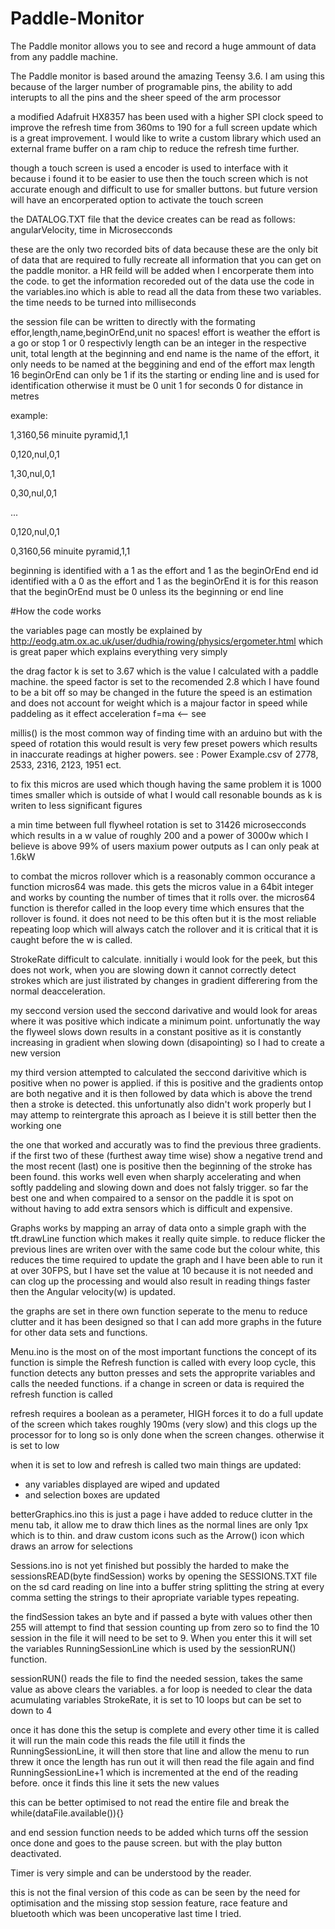 # Paddle-Monitor

The Paddle monitor allows you to see and record a huge ammount of data from any paddle machine.

The Paddle monitor is based around the amazing Teensy 3.6. I am using this because of the larger number of programable pins, the ability to add interupts to all the pins and the sheer speed of the arm processor

a modified Adafruit HX8357 has been used with a higher SPI clock speed to improve the refresh time from 360ms to 190 for a full screen update which is a great improvement. I would like to write a custom library which used an external frame buffer on a ram chip to reduce the refresh time further. 

though a touch screen is used a encoder is used to interface with it because i found it to be easier to use then the touch screen which is not accurate enough  and difficult to use for smaller buttons. but future version will have an encorperated option to activate the touch screen 

the DATALOG.TXT file that the device creates can be read as follows:
angularVelocity, time in Microsecconds

these are the only two recorded bits of data because these are the only bit of data that are required to fully recreate all information that you can get on the paddle monitor. a HR feild will be added when I encorperate them into the code. to get the information recoreded out of the data use the code in the variables.ino which is able to read all the data from these two variables.
the time needs to be turned into milliseconds 


the session file can be written to directly with the formating
effor,length,name,beginOrEnd,unit
no spaces!
effort is weather the effort is a go or stop 1 or 0 respectivly
length can be an integer in the respective unit, total length at the beginning and end
name is the name of the effort, it only needs to be named at the beggining and end of the effort max length 16
beginOrEnd can only be 1 if its the starting or ending line and is used for identification otherwise it must be 0
unit 1 for seconds 0 for distance in metres

example:

1,3160,56 minuite pyramid,1,1

0,120,nul,0,1

1,30,nul,0,1

0,30,nul,0,1

...

0,120,nul,0,1

0,3160,56 minuite pyramid,1,1



beginning is identified with a 1 as the effort and 1 as the beginOrEnd
end id identified with a 0 as the effort and 1 as the beginOrEnd
it is for this reason that the beginOrEnd must be 0 unless its the beginning or end line


#How the code works

the variables page can mostly be explained by
http://eodg.atm.ox.ac.uk/user/dudhia/rowing/physics/ergometer.html
which is great paper which explains everything very simply

the drag factor k is set to 3.67 which is the value I calculated with a paddle machine.
the speed factor is set to the recomended 2.8 which I have found to be a bit off so may be changed in the future
the speed is an estimation and does not account for weight which is a majour factor in speed while paddeling as it effect acceleration
f=ma <-- see

millis() is the most common way of finding time with an arduino but with the speed of rotation this would result is very few preset powers which results in inaccurate readings at higher powers. see :  Power Example.csv
of 
2778, 2533, 2316, 2123, 1951 ect.

to fix this micros are used which though having the same problem it is 1000 times smaller which is outside of what I would call resonable bounds as k is writen to less significant figures

a min time between full flywheel rotation is set to 31426 microsecconds which results in a w value of roughly 200 and a power of 3000w which I believe is above 99% of users maxium power outputs as I can only peak at 1.6kW

to combat the micros rollover which is a reasonably common occurance a function micros64 was made. this gets the micros value in a 64bit integer and works by counting the number of times that it rolls over. the micros64 function is therefor called in the loop every time which ensures that the rollover is found. it does not need to be this often but it is the most reliable repeating loop which will always catch the rollover and it is critical that it is caught before the w is called.

StrokeRate
difficult to calculate. innitially i would look for the peek, but this does not work, when you are slowing down it cannot correctly detect strokes which are just ilistrated by changes in gradient differering from the normal deacceleration.

my seccond version used the seccond darivative and would look for areas where it was positive which indicate a minimum point. unfortunatly the way the flyweel slows down results in a constant positive as it is constantly increasing in gradient when slowing down (disapointing) so I had to create a new version 

my third version attempted to calculated the seccond darivitive which is positive when no power is applied. if this is positive and the gradients ontop are both negative and it is then followed by data which is above the trend then a stroke is detected. this unfortunatly also didn't work properly but I may attemp to reintergrate this aproach as I beieve it is still better then the working one

the one that worked and accuratly was to find the previous three gradients. if the first two of these (furthest away time wise) show a negative trend and the most recent (last) one is positive then the beginning of the stroke has been found. this works well even when sharply accelerating and when softly paddeling and slowing down and does not falsly trigger. so far the best one and when compaired to a sensor on the paddle it is spot on without having to add extra sensors which is difficult and expensive.


Graphs works by mapping an array of data onto a simple graph with the tft.drawLine function which makes it really quite simple. to reduce flicker the previous lines are writen over with the same code but the colour white, this reduces the time required to update the graph and I have been able to run it at over 30FPS, but I have set the value at 10 because it is not needed and can clog up the processing and would also result in reading things faster then the Angular velocity(w) is updated.

the graphs are set in there own function seperate to the menu to reduce clutter and it has been designed so that I can add more graphs in the future for other data sets and functions.


Menu.ino is the most on of the most important functions
the concept of its function is simple
the Refresh function is called with every loop cycle, this function detects any button presses and sets the approprite variables and calls the needed functions. if a change in screen or data is required the refresh function is called

refresh requires a boolean as a perameter, HIGH forces it to do a full update of the screen which takes roughly 190ms (very slow) and this clogs up the processor for to long so is only done when the screen changes. otherwise it is set to low

when it is set to low and refresh is called two main things are updated:
- any variables displayed are wiped and updated
- and selection boxes are updated

betterGraphics.ino
this is just a page i have added to reduce clutter in the menu tab, it allow me to draw thich lines as the normal lines are only 1px which is to thin.
and draw custom icons such as the Arrow() icon which draws an arrow for selections

Sessions.ino is not yet finished but possibly the harded to make
the sessionsREAD(byte findSession)
works by opening the SESSIONS.TXT file on the sd card
reading on line into a buffer string
splitting the string at every comma
setting the strings to their apropriate variable types
repeating.

the findSession takes an byte and if passed a byte with values other then 255 will attempt to find that session counting up from zero
so to find the 10 session in the file it will need to be set to 9. When you enter this it will set the variables RunningSessionLine which is used by the sessionRUN() function.

sessionRUN()
reads the file to find the needed session, takes the same value as above
clears the variables. a for loop is needed to clear the data acumulating variables StrokeRate, it is set to 10 loops but can be set to down to 4

once it has done this the setup is complete and every other time it is called it will run the main code
this reads the file utill it finds the RunningSessionLine, it will then store that line and allow the menu to run threw it
once the length has run out it will then read the file again and find RunningSessionLine+1 which is incremented at the end of the reading before. once it finds this line it sets the new values

this can be better optimised to not read the entire file and break the while(dataFile.available()){}

and end session function needs to be added which turns off the session once done and goes to the pause screen. but with the play button deactivated.

Timer is very simple and can be understood by the reader.

this is not the final version of this code as can be seen by the need for optimisation and the missing stop session feature, race feature and bluetooth which was been uncoperative last time I tried.




